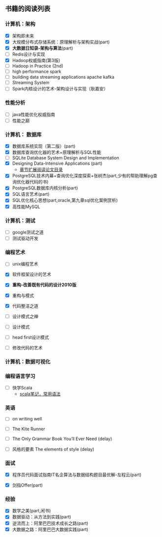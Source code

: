 
## 书籍的阅读列表


### 计算机：架构


- [x] 架构即未来
- [x] 大规模分布式存储系统：原理解析与架构实战(part)
- [x] **大数据日知录-架构与算法**(part)
- [ ] Redis设计与实现
- [x] Hadoop权威指南(第3版) 
- [ ] Hadoop in Practice (2nd)
- [ ] high performance spark 
- [ ] building data streaming applications apache kafka
- [ ] Streaming System 
- [ ] Spark内核设计的艺术-架构设计与实现（耿嘉安）

### 性能分析
- [ ] java性能优化权威指南
- [ ] 性能之巅
### 计算机： 数据库


- [x] 数据库系统实现（第二版）(part)
- [x] 数据库查询优化器的艺术+原理解析与SQL性能
- [ ] SQLite Database System Design and Implementation
- [x] Designing Data-Intensive Applications (part)
  - [章节扩展阅读论文目录](https://github.com/ept/ddia-references)
- [x] PostgreSQL技术内幕+查询优化深度探索+张树杰(part,少有的帮助理解pg查询优化器代码的书) 
- [x] PostgreSQL数据库内核分析(part)
- [x] SQL语言艺术(part)
- [x] SQL优化核心思想(part,oracle,第九章sql优化案例赏析)
- [x] 高性能MySQL

### 计算机：测试
- [ ] google测试之道
- [ ] 测试驱动开发

### 编程艺术
- [ ] unix编程艺术
- [x] 软件框架设计的艺术
- [x] **重构-改善既有代码的设计2010版**
- [x] 重构与模式
- [x] 代码整洁之道
- [ ] 设计模式之禅
- [ ] 设计模式
- [ ] head first设计模式 
- [ ] 修改代码的艺术



### 计算机：数据可视化  


### 编程语言学习
- [ ] 快学Scala
  - [scala笔记，常用语法](https://www.cnblogs.com/fxjwind/p/3338829.html)

### 英语
- [ ] on writing well 
- [ ] The Kite Runner 
- [ ] The Only Grammar Book You’ll Ever Need (delay)
- [ ] 风格的要素 The elements of style (delay)



### 面试


- [x] 程序员代码面试指南IT名企算法与数据结构题目最优解-左程云(part)   
- [x] 剑指Offer(part)


### 经验

- [x] 数学之美(part,闲书)
- [x] 数据驱动：从方法到实践(part)
- [x] 逆流而上：阿里巴巴技术成长之路(part)
- [x] 大数据之路：阿里巴巴大数据实践(part)  
